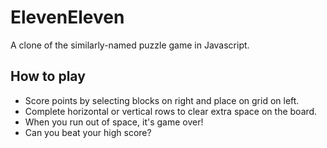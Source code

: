 # ElevenEleven
A clone of the similarly-named puzzle game in Javascript.

## How to play
* Score points by selecting blocks on right and place on grid on left.
* Complete horizontal or vertical rows to clear extra space on the board.
* When you run out of space, it's game over!
* Can you beat your high score?
